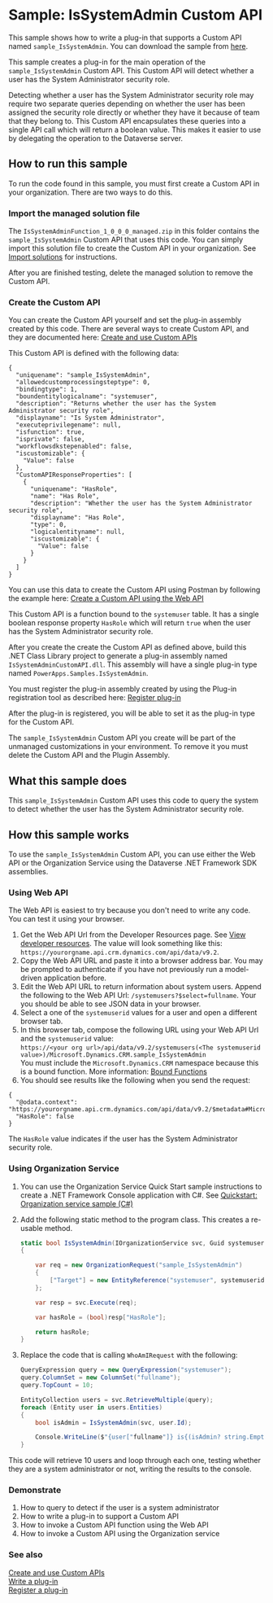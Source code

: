 # Sample: IsSystemAdmin Custom API

This sample shows how to write a plug-in that supports a Custom API named `sample_IsSystemAdmin`. You can download the sample from [here](https://github.com/Microsoft/PowerApps-Samples/tree/master/cds/orgsvc/C%23/IsSystemAdminCustomAPI).

This sample creates a plug-in for the main operation of the `sample_IsSystemAdmin` Custom API. This Custom API will detect whether a user has the System Administrator security role. 

Detecting whether a user has the System Administrator security role may require two separate queries depending on whether the user has been assigned the security role directly or whether they have it because of team that they belong to. This Custom API encapsulates these queries into a single API call which will return a boolean value. This makes it easier to use by delegating the operation to the Dataverse server.

## How to run this sample

To run the code found in this sample, you must first create a Custom API in your organization. There are two ways to do this.

### Import the managed solution file

The `IsSystemAdminFunction_1_0_0_0_managed.zip` in this folder contains the `sample_IsSystemAdmin` Custom API that uses this code. You can simply import this solution file to create the Custom API in your organization.  See [Import solutions](https://docs.microsoft.com/powerapps/maker/data-platform/import-update-export-solutions) for instructions.

After you are finished testing, delete the managed solution to remove the Custom API.

### Create the Custom API

You can create the Custom API yourself and set the plug-in assembly created by this code. 
There are several ways to create Custom API, and they are documented here: [Create and use Custom APIs](https://docs.microsoft.com/en-us/powerapps/developer/data-platform/custom-api)

This Custom API is defined with the following data:

```
{
  "uniquename": "sample_IsSystemAdmin",
  "allowedcustomprocessingsteptype": 0,
  "bindingtype": 1,
  "boundentitylogicalname": "systemuser",
  "description": "Returns whether the user has the System Administrator security role",
  "displayname": "Is System Administrator",
  "executeprivilegename": null,
  "isfunction": true,
  "isprivate": false,
  "workflowsdkstepenabled": false,
  "iscustomizable": {
    "Value": false
  },
  "CustomAPIResponseProperties": [
    {
      "uniquename": "HasRole",
      "name": "Has Role",
      "description": "Whether the user has the System Administrator security role",
      "displayname": "Has Role",
      "type": 0,
      "logicalentityname": null,
      "iscustomizable": {
        "Value": false
      }
    }
  ]
}
```

You can use this data to create the Custom API using Postman by following the example here: [Create a Custom API using the Web API](https://docs.microsoft.com/powerapps/developer/data-platform/create-custom-api-with-code#create-a-custom-api-using-the-web-api)

This Custom API is a function bound to the `systemuser` table. It has a single boolean response property `HasRole` which will return `true` when the user has the System Administrator security role.

After you create the create the Custom API as defined above, build this .NET Class Library project to generate a plug-in assembly named `IsSystemAdminCustomAPI.dll`. This assembly will have a single plug-in type named `PowerApps.Samples.IsSystemAdmin`.

You must register the plug-in assembly created by using the Plug-in registration tool as described here: [Register plug-in](https://docs.microsoft.com/powerapps/developer/data-platform/tutorial-write-plug-in#register-plug-in)

After the plug-in is registered, you will be able to set it as the plug-in type for the Custom API.

The `sample_IsSystemAdmin` Custom API you create will be part of the unmanaged customizations in your environment. To remove it you must delete the Custom API and the Plugin Assembly.


## What this sample does

This `sample_IsSystemAdmin` Custom API uses this code to query the system to detect whether the user has the System Administrator security role.

## How this sample works

To use the `sample_IsSystemAdmin` Custom API, you can use either the Web API or the Organization Service using the Dataverse .NET Framework SDK assemblies.

### Using Web API

The Web API is easiest to try because you don't need to write any code. You can test it using your browser.

1. Get the Web API Url from the Developer Resources page. See [View developer resources](https://docs.microsoft.com/powerapps/developer/data-platform/view-download-developer-resources). The value will look something like this: `https://yourorgname.api.crm.dynamics.com/api/data/v9.2`.
1. Copy the Web API URL and paste it into a browser address bar. You may be prompted to authenticate if you have not previously run a model-driven application before. 
1. Edit the Web API URL to return information about system users. Append the following to the Web API Url: `/systemusers?$select=fullname`. Your you should be able to see JSON data in your browser.
1. Select a one of the `systemuserid` values for a user and open a different browser tab.
1. In this browser tab, compose the following URL using your Web API Url and the `systemuserid` value: <br />
    `https://<your org url>/api/data/v9.2/systemusers(<The systemuserid value>)/Microsoft.Dynamics.CRM.sample_IsSystemAdmin`<br />
    You must include the `Microsoft.Dynamics.CRM` namespace because this is a bound function. More information: [Bound Functions](https://docs.microsoft.com/powerapps/developer/data-platform/webapi/use-web-api-functions#bound-functions)
1. You should see results like the following when you send the request:<br />

```
{
  "@odata.context": "https://yourorgname.api.crm.dynamics.com/api/data/v9.2/$metadata#Microsoft.Dynamics.CRM.sample_IsSystemAdminResponse",
  "HasRole": false
}
```
The `HasRole` value indicates if the user has the System Administrator security role.

### Using Organization Service

1. You can use the Organization Service Quick Start sample instructions to create a .NET Framework Console application with C#. See [Quickstart: Organization service sample (C#)](https://docs.microsoft.com/en-us/powerapps/developer/data-platform/org-service/quick-start-org-service-console-app)
1. Add the following static method to the program class. This creates a re-usable method.

   ```csharp
   static bool IsSystemAdmin(IOrganizationService svc, Guid systemuserid)
   {

       var req = new OrganizationRequest("sample_IsSystemAdmin")
       {
           ["Target"] = new EntityReference("systemuser", systemuserid)
       };

       var resp = svc.Execute(req);

       var hasRole = (bool)resp["HasRole"];

       return hasRole;
   }
   ```

1. Replace the code that is calling `WhoAmIRequest` with the following:

   ```csharp
   QueryExpression query = new QueryExpression("systemuser");
   query.ColumnSet = new ColumnSet("fullname");
   query.TopCount = 10;

   EntityCollection users = svc.RetrieveMultiple(query);
   foreach (Entity user in users.Entities)
   {
       bool isAdmin = IsSystemAdmin(svc, user.Id);

       Console.WriteLine($"{user["fullname"]} is{(isAdmin? string.Empty: " not")} an administrator");                    
   }
   ```
  This code will retrieve 10 users and loop through each one, testing whether they are a system administrator or not, writing the results to the console.

### Demonstrate

1. How to query to detect if the user is a system administrator
1. How to write a plug-in to support a Custom API
1. How to invoke a Custom API function using the Web API
1. How to invoke a Custom API using the Organization service

### See also

[Create and use Custom APIs](https://docs.microsoft.com/powerapps/developer/data-platform/custom-api)<br />
[Write a plug-in](https://docs.microsoft.com/powerapps/developer/common-data-service/write-plug-in)<br />
[Register a plug-in](https://docs.microsoft.com/powerapps/developer/common-data-service/register-plug-in)